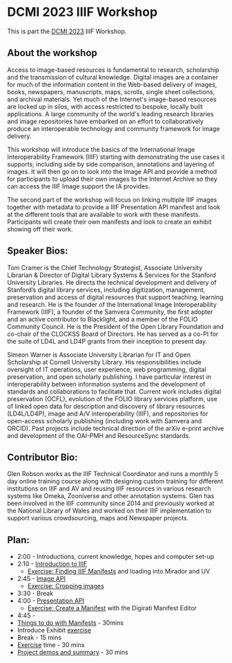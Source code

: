 # DCMI 2023 IIIF Workshop

This is part the [DCMI 2023](https://www.dublincore.org/conferences/2023/) IIIF Workshop.

## About the workshop

Access to image-based resources is fundamental to research, scholarship and the transmission of cultural knowledge. Digital images are a container for much of the information content in the Web-based delivery of images, books, newspapers, manuscripts, maps, scrolls, single sheet collections, and archival materials. Yet much of the Internet's image-based resources are locked up in silos, with access restricted to bespoke, locally built applications. A large community of the world's leading research libraries and image repositories have embarked on an effort to collaboratively produce an interoperable technology and community framework for image delivery.

This workshop will introduce the basics of the International Image Interoperability Framework (IIIF) starting with demonstrating the use cases it supports; including side by side comparison, annotations and layering of images. It will then go on to look into the Image API and provide a method for participants to upload their own images to the Internet Archive so they can access the IIIF Image support the IA provides.

The second part of the workshop will focus on linking multiple IIIF images together with metadata to provide a IIIF Presentation API manifest and look at the different tools that are available to work with these manifests. Participants will create their own manifests and look to create an exhibit showing off their work.  

## Speaker Bios:

Tom Cramer is the Chief Technology Strategist, Associate University Librarian & Director of Digital Library Systems & Services for the Stanford University Libraries. He directs the technical development and delivery of Stanford’s digital library services, including digitization, management, preservation and access of digital resources that support teaching, learning and research. He is the founder of the International Image Interoperability Framework (IIIF), a founder of the Samvera Community, the first adopter and an active contributor to Blacklight, and a member of the FOLIO Community Council. He is the President of the Open Library Foundation and co-chair of the CLOCKSS Board of Directors. He has served as a co-PI for the suite of LD4L and LD4P grants from their inception to present day.

Simeon Warner is Associate University Librarian for IT and Open Scholarship at Cornell University Library. His responsibilities include oversight of IT operations, user experience, web programming, digital preservation, and open scholarly publishing. I have particular interest in interoperability between information systems and the development of standards and collaborations to facilitate that. Current work includes digital preservation (OCFL), evolution of the FOLIO library services platform, use of linked open data for description and discovery of library resources (LD4L/LD4P), image and A/V interoperability (IIIF), and repositories for open-access scholarly publishing (including work with Samvera and ORCID). Past projects include technical direction of the arXiv e-print archive and development of the OAI-PMH and ResourceSync standards.

## Contributor Bio:

Glen Robson works as the IIIF Technical Coordinator and runs a monthly 5 day online training course along with designing custom training for different institutions on IIIF and AV and reusing IIIF resources in various research systems like Omeka, Zooniverse and other annotation systems. Glen has been involved in the IIIF community since 2014 and previously worked at the National Library of Wales and worked on their IIIF implementation to support various crowdsourcing, maps and Newspaper projects.

## Plan:

  * 2:00 - Introductions, current knowledge, hopes and computer set-up
  * 2:10 - [Introduction to IIIF](part1/whatisiiif.md)
    * [Exercise: Finding IIIF Manifests](part1/guides.md) and loading into Mirador and UV
  * 2:45 - [Image API](part2/image-api.md)
    * [Exercise: Cropping images](part2/crop-exercise.md)
  * 3:30 - Break
  * 4:00 - [Presentation API](part3/prezi-intro.md)
    * [Exercise: Create a Manifest](part3/digirati-editor/standalone.md) with the Digirati Manifest Editor
  * 4:45 -
  * [Things to do with Manifests](manifests.md) - 30mins
  * Introduce Exhibit [exercise](exhibit/exhibit.md)
  * Break - 15 mins
  * [Exercise](exhibit/exhibit.md) time - 30 mins
  * [Project demos and summary](demos.md) - 30 mins
